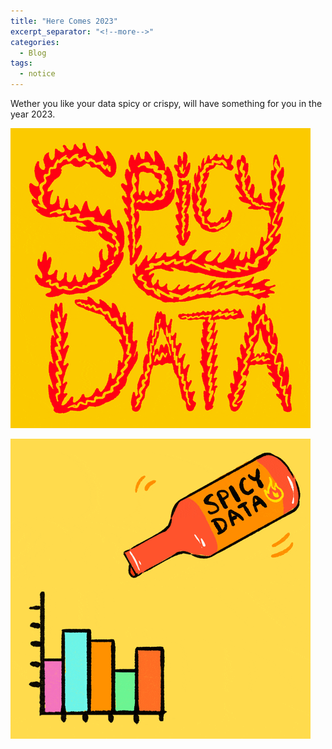 ```yaml
---
title: "Here Comes 2023"
excerpt_separator: "<!--more-->"
categories:
  - Blog
tags:
  - notice
---
```


Wether you like your data spicy or crispy, will have something for you in the year 2023. 

![](/assets/images/spicy-data-animated.gif)

![](/assets/images/spicy-data-pouring-bottle.gif)
